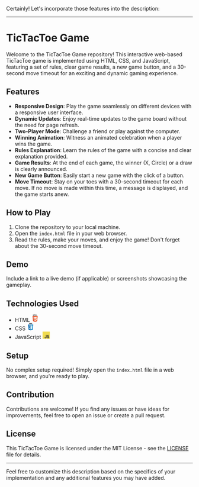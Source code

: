Certainly! Let's incorporate those features into the description:

---

# TicTacToe Game

Welcome to the TicTacToe Game repository! This interactive web-based TicTacToe game is implemented using HTML, CSS, and JavaScript, featuring a set of rules, clear game results, a new game button, and a 30-second move timeout for an exciting and dynamic gaming experience.

## Features

- **Responsive Design**: Play the game seamlessly on different devices with a responsive user interface.
- **Dynamic Updates**: Enjoy real-time updates to the game board without the need for page refresh.
- **Two-Player Mode**: Challenge a friend or play against the computer.
- **Winning Animation**: Witness an animated celebration when a player wins the game.
- **Rules Explanation**: Learn the rules of the game with a concise and clear explanation provided.
- **Game Results**: At the end of each game, the winner (X, Circle) or a draw is clearly announced.
- **New Game Button**: Easily start a new game with the click of a button.
- **Move Timeout**: Stay on your toes with a 30-second timeout for each move. If no move is made within this time, a message is displayed, and the game starts anew.

## How to Play

1. Clone the repository to your local machine.
2. Open the `index.html` file in your web browser.
3. Read the rules, make your moves, and enjoy the game! Don't forget about the 30-second move timeout.

## Demo

Include a link to a live demo (if applicable) or screenshots showcasing the gameplay.

## Technologies Used

- HTML <img src="https://raw.githubusercontent.com/devicons/devicon/master/icons/html5/html5-original-wordmark.svg" alt="HTML Logo" width="20">
- CSS <img src="https://raw.githubusercontent.com/devicons/devicon/master/icons/css3/css3-original-wordmark.svg" alt="CSS Logo" width="20">
- JavaScript <img src="https://raw.githubusercontent.com/devicons/devicon/master/icons/javascript/javascript-original.svg" alt="JavaScript Logo" width="20">

## Setup

No complex setup required! Simply open the `index.html` file in a web browser, and you're ready to play.

## Contribution

Contributions are welcome! If you find any issues or have ideas for improvements, feel free to open an issue or create a pull request.

## License

This TicTacToe Game is licensed under the MIT License - see the [LICENSE](LICENSE) file for details.

---

Feel free to customize this description based on the specifics of your implementation and any additional features you may have added.
